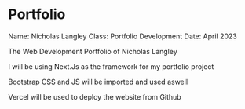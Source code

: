 # Portfolio
Name: Nicholas Langley
Class: Portfolio Development
Date: April 2023

 The Web Development Portfolio of Nicholas Langley

 I will be using Next.Js as the framework for my portfolio project

 Bootstrap CSS and JS will be imported and used aswell

 Vercel will be used to deploy the website from Github

